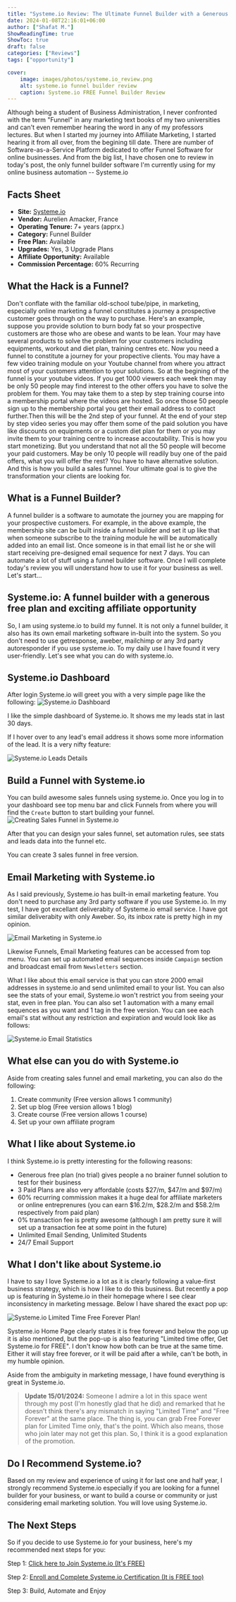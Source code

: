 ```yaml
---
title: "Systeme.io Review: The Ultimate Funnel Builder with a Generous FREE Plan"
date: 2024-01-08T22:16:01+06:00
author: ["Shafat M."]
ShowReadingTime: true
ShowToc: true
draft: false
categories: ["Reviews"]
tags: ["opportunity"]

cover: 
    image: images/photos/systeme.io_review.png
    alt: systeme.io funnel builder review
    caption: Systeme.io FREE Funnel Builder Review
---
```


Although being a student of Business Administration, I never confronted with the term "Funnel" in any marketing text books of my two universities and can't even remember hearing the word in any of my professors lectures. But when I started my journey into Affiliate Marketing, I started hearing it from all over, from the begining till date. There are number of Software-as-a-Service Platform dedicated to offer Funnel Software for online businesses. And from the big list, I have chosen one to review in today's post, the only funnel builder software I'm currently using for my online business automation -- Systeme.io

## Facts Sheet
- **Site:** [Systeme.io](https://systeme.io/?sa=sa00300702375afbe96ffe9694363e368653803c48)
- **Vendor:** Aurelien Amacker, France
- **Operating Tenure:** 7+ years (apprx.)
- **Category:** Funnel Builder
- **Free Plan:** Available
- **Upgrades:** Yes, 3 Upgrade Plans
- **Affiliate Opportunity:** Available 
- **Commission Percentage:** 60% Recurring


## What the Hack is a Funnel?
Don't conflate with the familiar old-school tube/pipe, in marketing, especially online marketing a funnel constitutes a journey a prospective customer goes through on the way to purchase. Here's an example, suppose you provide solution to burn body fat so your prospective customers are those who are obese and wants to be lean. Your may have several products to solve the problem for your customers including equipments, workout and diet plan, training centres etc. Now you need a funnel to constitute a journey for your propective clients. You may have a few video training module on your Youtube channel from where you attract most of your customers attention to your solutions. So at the begining of the funnel is your youtube videos. If you get 1000 viewers each week then may be only 50 people may find interest to the other offers you have to solve the problem for them. You may take them to a step by step training course into a membership portal where the videos are hosted. So once those 50 people sign up to the membership portal you get their email address to contact further.Then this will be the 2nd step of your funnel. At the end of your step by step video series you may offer them some of the paid solution you have like discounts on equipments or a custom diet plan for them or you may invite them to your training centre to increase accoutability. This is how you start monetizing. But you understand that not all the 50 people will become your paid customers. May be only 10 people will readily buy one of the paid offers, what you will offer the rest? You have to have alternative solution. And this is how you build a sales funnel. Your ultimate goal is to give the transformation your clients are looking for. 


## What is a Funnel Builder?
A funnel builder is a software to aumotate the journey you are mapping for your prospective customers. For example, in the above example, the membership site can be built inside a funnel builder and set it up like that when someone subscribe to the training module he will be automatically added into an email list. Once someone is in that email list he or she will start receiving pre-designed email sequence for next 7 days. You can automate a lot of stuff using a funnel builder software. Once I will complete today's review you will understand how to use it for your business as well. Let's start...

## Systeme.io: A funnel builder with a generous free plan and exciting affiliate opportunity

So, I am using systeme.io to build my funnel. It is not only a funnel builder, it also has its own email marketing software in-built into the system. So you don't need to use getresponse, aweber, mailchimp or any 3rd party autoresponder if you use systeme.io. To my daily use I have found it very user-friendly. Let's see what you can do with systeme.io. 

## Systeme.io Dashboard

After login Systeme.io will greet you with a very simple page like the following: 
![Systeme.io Dashboard](/images/screenshots/systemeio_dashboard.png)

I like the simple dashboard of Systeme.io. It shows me my leads stat in last 30 days. 

If I hover over to any lead's email address it shows some more information of the lead. It is a very nifty feature:

![Systeme.io Leads Details](/images/screenshots/systemeio_leads_country.png)

## Build a Funnel with Systeme.io

You can build awesome sales funnels using systeme.io. Once you log in to your dashboard see top menu bar and click Funnels from where you will find the `Create` button to start building your funnel. 
![Creating Sales Funnel in Systeme.io](/images/screenshots/creating_funnel_systemeio.png "steps to create a sales funnel")

After that you can design your sales funnel, set automation rules, see stats and leads data into the funnel etc. 

You can create 3 sales funnel in free version. 

## Email Marketing with Systeme.io

As I said previously, Systeme.io has built-in email marketing feature. You don't need to purchase any 3rd party software if you use Systeme.io. In my test, I have got excellant deliverabity of Systeme.io email service. I have got similar deliverabity with only Aweber. So, its inbox rate is pretty high in my opinion. 

![Email Marketing in Systeme.io](/images/screenshots/email_marketing_systemeio.png "email marketing feature can be accessed from top menu")

Likewise Funnels, Email Marketing features can be accessed from top menu. You can set up automated email sequences inside `Campaign` section and broadcast email from `Newsletters` section. 

What I like about this email service is that you can store 2000 email addresses in systeme.io and send unlimited email to your list. You can also see the stats of your email, Systeme.io won't restrict you from seeing your stat, even in free plan. You can also set 1 automation with a many email sequences as you want and 1 tag in the free version. You can see each email's stat without any restriction and expiration and would look like as follows:

![Systeme.io Email Statistics](/images/screenshots/email_statistics_systemeio.png)


## What else can you do with Systeme.io

Aside from creating sales funnel and email marketing, you can also do the following:

1. Create community (Free version allows 1 community)
2. Set up blog (Free version allows 1 blog)
3. Create course (Free version allows 1 course) 
4. Set up your own affiliate program

## What I like about Systeme.io

I think Systeme.io is pretty interesting for the following reasons:
- Generous free plan (no trial) gives people a no brainer funnel solution to test for their business 
- 3 Paid Plans are also very affordable (costs $27/m, $47/m and $97/m)
- 60% recurring commission makes it a huge deal for affiliate marketers or online entreprenures (you can earn $16.2/m, $28.2/m and $58.2/m respectively from paid plan)
- 0% transaction fee is pretty awesome (although I am pretty sure it will set up a transaction fee at some point in the future)
- Unlimited Email Sending, Unlimited Students
- 24/7 Email Support

## What I don't like about Systeme.io

I have to say I love Systeme.io a lot as it is clearly following a value-first business strategy, which is how I like to do this business. But recently a pop up is featuring in Systeme.io in their homepage where I see clear inconsistency in marketing message. Below I have shared the exact pop up:

![Systeme.io Limited Time Free Forever Plan!](/images/screenshots/systemeio_free_forever_plan.png)

Systeme.io Home Page clearly states it is free forever and below the pop up it is also mentioned, but the pop-up is also featuring "Limited time offer, Get Systeme.io for FREE". I don't know how both can be true at the same time. Either it will stay free forever, or it will be paid after a while, can't be both, in my humble opinion.

Aside from the ambiguity in marketing message, I have found everything is great in Systeme.io.

> **Update 15/01/2024:** Someone I admire a lot in this space went through my post (I'm honestly glad that he did) and remarked that he doesn't think there's any mismatch in saying "Limited Time" and "Free Forever" at the same place. The thing is, you can grab Free Forever plan for Limited Time only, that's the point. Which also means, those who join later may not get this plan. So, I think it is a good explanation of the promotion. 

## Do I Recommend Systeme.io?

Based on my review and experience of using it for last one and half year, I strongly recommend Systeme.io especially if you are looking for a funnel builder for your business, or want to build a course or community or just considering email marketing solution. You will love using Systeme.io. 


## The Next Steps

So if you decide to use Systeme.io for your business, here's my recommended next steps for you:

Step 1: [Click here to Join Systeme.io (It's FREE)](https://systeme.io/?sa=sa00300702375afbe96ffe9694363e368653803c48)

Step 2: [Enroll and Complete Systeme.io Certification (It is FREE too)](https://systeme.io/certification?sa=sa00300702375afbe96ffe9694363e368653803c48)

Step 3: Build, Automate and Enjoy

